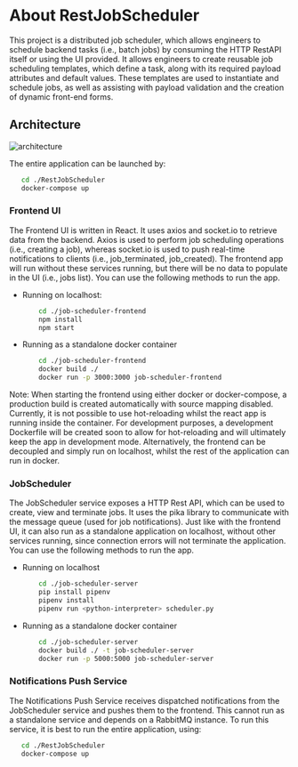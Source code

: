 # About RestJobScheduler

This project is a distributed job scheduler, which allows engineers to schedule backend tasks (i.e., batch jobs)
by consuming the HTTP RestAPI itself or using the UI provided. It allows engineers to create reusable job scheduling templates,
which define a task, along with its required payload attributes and default values. These templates are used to instantiate and
schedule jobs, as well as assisting with payload validation and the creation of dynamic front-end forms.

## Architecture
![architecture](https://user-images.githubusercontent.com/32577906/225432070-efe31df8-8b78-4502-a371-a50a9bc57d5f.jpg)

The entire application can be launched by:
```bash
   cd ./RestJobScheduler
   docker-compose up
```

### Frontend UI
The Frontend UI is written in React. It uses axios and socket.io to retrieve data from the backend. Axios is used to perform job scheduling operations (i.e., creating a job), whereas socket.io is used to push real-time notifications to clients (i.e., job_terminated, job_created). The frontend app will run without these services running, but there will be no data to populate in the UI (i.e., jobs list). You can use the following methods to run the app.

* Running on localhost:
    ```bash
        cd ./job-scheduler-frontend
        npm install
        npm start
    ```
* Running as a standalone docker container
    ```bash
        cd ./job-scheduler-frontend
        docker build ./
        docker run -p 3000:3000 job-scheduler-frontend
    ```
    
Note: When starting the frontend using either docker or docker-compose, a production build is created automatically with source mapping disabled. Currently, it is not possible to use hot-reloading whilst the react app is running inside the container. For development purposes, a development Dockerfile will be created soon to allow for hot-reloading and will ultimately keep the app in development mode. Alternatively, the frontend can be decoupled and simply run on localhost, whilst the rest of the application can run in docker.

### JobScheduler
The JobScheduler service exposes a HTTP Rest API, which can be used to create, view and terminate jobs. It uses the pika library to communicate with the message queue (used for job notifications). Just like with the frontend UI, it can also run as a standalone application on localhost, without other services running, since connection errors will not terminate the application. You can use the following methods to run the app.

* Running on localhost
    ```bash
        cd ./job-scheduler-server
        pip install pipenv
        pipenv install
        pipenv run <python-interpreter> scheduler.py
    ```
* Running as a standalone docker container
    ```bash
        cd ./job-scheduler-server
        docker build ./ -t job-scheduler-server
        docker run -p 5000:5000 job-scheduler-server
    ```
    
### Notifications Push Service
The Notifications Push Service receives dispatched notifications from the JobScheduler service and pushes them to the frontend. This cannot run as a standalone service and depends on a RabbitMQ instance. To run this service, it is best to run the entire application, using:

```bash
   cd ./RestJobScheduler
   docker-compose up
```
